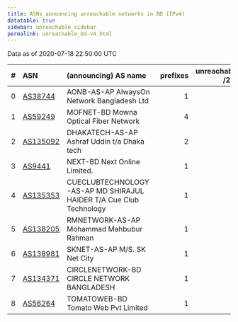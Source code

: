 ```yaml
---
title: ASNs announcing unreachable networks in BD (IPv4)
datatable: true
sidebar: unreachable_sidebar
permalink: unreachable_bd-v4.html
---
```


Data as of 2020-07-18 22:50:00 UTC


<div class="datatable-begin"></div>

|   # | ASN                                      | (announcing) AS name                                               |   prefixes |   unreachable /24s |
|----:|:-----------------------------------------|:-------------------------------------------------------------------|-----------:|-------------------:|
|   0 | [AS38744](unreachable_AS38744-v4.html)   | AONB-AS-AP AlwaysOn Network Bangladesh Ltd                         |          1 |                 16 |
|   1 | [AS59249](unreachable_AS59249-v4.html)   | MOFNET-BD Mowna Optical Fiber Network                              |          4 |                  4 |
|   2 | [AS135092](unreachable_AS135092-v4.html) | DHAKATECH-AS-AP Ashraf Uddin t/a Dhaka tech                        |          2 |                  2 |
|   3 | [AS9441](unreachable_AS9441-v4.html)     | NEXT-BD Next Online Limited.                                       |          1 |                  1 |
|   4 | [AS135353](unreachable_AS135353-v4.html) | CUECLUBTECHNOLOGY-AS-AP MD SHIRAJUL HAIDER T/A Cue Club Technology |          1 |                  1 |
|   5 | [AS138205](unreachable_AS138205-v4.html) | RMNETWORK-AS-AP Mohammad Mahbubur Rahman                           |          1 |                  1 |
|   6 | [AS138981](unreachable_AS138981-v4.html) | SKNET-AS-AP M/S. SK Net City                                       |          1 |                  1 |
|   7 | [AS134371](unreachable_AS134371-v4.html) | CIRCLENETWORK-BD CIRCLE NETWORK BANGLADESH                         |          1 |                  1 |
|   8 | [AS56264](unreachable_AS56264-v4.html)   | TOMATOWEB-BD Tomato Web Pvt Limited                                |          1 |                  1 |

<div class="datatable-end"></div>